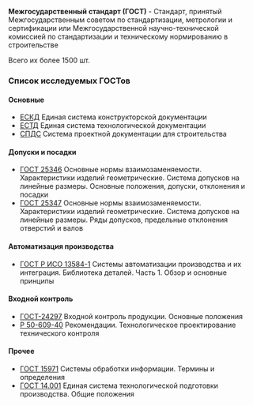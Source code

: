**Межгосударственный стандарт (ГОСТ)** -  Стандарт, принятый Межгосударственным советом по стандартизации, метрологии и сертификации или Межгосударственной научно-технической комиссией по стандартизации и техническому нормированию в строительстве
 
Всего их более 1500 шт.

### Список исследуемых ГОСТов

#### Основные
- [ЕСКД](https://github.com/AlekseyObm/Analysis_of_technical_standards/blob/775525fdaff05d0cf326b22d734af96c16b54917/BASE/%D0%95%D0%B4%D0%B8%D0%BD%D0%B0%D1%8F%20%D1%81%D0%B8%D1%81%D1%82%D0%B5%D0%BC%D0%B0%20%D0%BA%D0%BE%D0%BD%D1%81%D1%82%D1%80%D1%83%D0%BA%D1%82%D0%BE%D1%80%D1%81%D0%BA%D0%BE%D0%B9%20%D0%B4%D0%BE%D0%BA%D1%83%D0%BC%D0%B5%D0%BD%D1%82%D0%B0%D1%86%D0%B8%D0%B8.md) Единая система конструкторской документации
- [ЕСТД]() Единая система технологической документации
- [СПДС]() Система проектной документации для строительства

#### Допуски и посадки
- [ГОСТ 25346]() Основные нормы взаимозаменяемости. Характеристики изделий геометрические. Система допусков на линейные размеры. Основные положения, допуски, отклонения и посадки
- [ГОСТ 25347]() Основные нормы взаимозаменяемости. Характеристики изделий геометрические. Система допусков на линейные размеры. Ряды допусков, предельные отклонения отверстий и валов


#### Автоматизация производства
- [ГОСТ Р ИСО 13584-1]() Системы автоматизации производства и их интеграция. Библиотека деталей. Часть 1. Обзор и основные принципы

#### Входной контроль
- [ГОСТ-24297]() Входной контроль продукции. Основные положения
- [Р 50-609-40]() Рекомендации. Технологическое проектирование технического контроля

#### Прочее
- [ГОСТ 15971]() Системы обработки информации. Термины и определения
- [ГОСТ 14.001]() Единая система технологической подготовки производства. Общие положения

